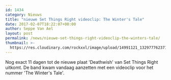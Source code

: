 ```yaml
---
id: 1434
category: Nieuws
title: "nieuwe Set Things Right videoclip: The Winter's Tale"
date: 2017-02-07T18:22:07+00:00
author: Seppe Van Ael
layout: post
permalink: /news/nieuwe-set-things-right-videoclip-the-winters-tale/
thumbnail: >-
  https://res.cloudinary.com/rockxxl/image/upload/14991121_1329777623712886_2313713472425037635_o.jpg
---
```

Nog exact 11 dagen tot de nieuwe plaat 'Deathwish' van Set Things Right uitkomt. De band kwam vandaag aanzetten met een videoclip voor het nummer 'The Winter's Tale'.
